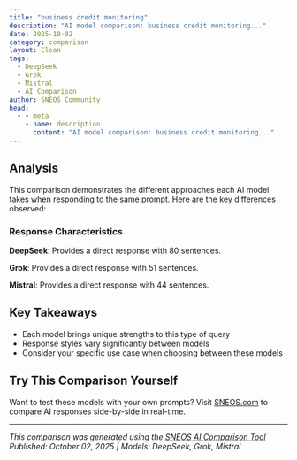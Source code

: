 ```yaml
---
title: "business credit monitoring"
description: "AI model comparison: business credit monitoring..."
date: 2025-10-02
category: comparison
layout: Clean
tags:
  - DeepSeek
  - Grok
  - Mistral
  - AI Comparison
author: SNEOS Community
head:
  - - meta
    - name: description
      content: "AI model comparison: business credit monitoring..."
---
```


<ChatComparison
  title="business credit monitoring"
  prompt="business credit monitoring"
  :responses='{"DeepSeek": "Of course. Here is a comprehensive guide to business credit monitoring, covering what it is, why it\u0027s crucial, and how to choose the right service.\n\n### What is Business Credit Monitoring?\n\nBusiness credit monitoring is an ongoing service that tracks and alerts you to changes in your company\u0027s credit reports and scores from the major business credit bureaus. It acts as an early warning system for your company\u0027s financial health and reputation.\n\nUnlike personal credit, which is tied to your Social Security Number, business credit is linked to your Employer Identification Number (EIN) and business name.\n\n### Why is Business Credit Monitoring So Important?\n\n1. **Protect Your Business\u0027s Financial Health:** Your credit score directly impacts your ability to get loans, secure lines of credit, and receive favorable interest rates. Monitoring helps you understand what lenders see.\n2. **Detect Fraud and Identity Theft Early:** Criminals can use your business information to open new credit lines, apply for loans, or make purchases in your company\u0027s name. Monitoring alerts you to these unauthorized inquiries and new accounts.\n3. **Improve Your Creditworthiness:** By seeing what factors are impacting your score (e.g., high credit utilization, late payments), you can take proactive steps to improve it over time.\n4. **Ensure Accurate Reporting:** Mistakes on credit reports are common. Monitoring allows you to spot and dispute errors before they harm your chances of securing financing.\n5. **Prepare for Major Business Moves:** Before applying for a loan, seeking a new lease, or bidding on a large contract, you can check your score and address any issues.\n6. **Monitor Your Public Business Profile:** Many services also track public records for liens, judgments, and bankruptcies filed against your business.\n\n---\n\n### The Major Business Credit Bureaus\n\nYou need to monitor your reports from the \u0022Big Three\u0022 business credit bureaus, as different lenders report to and pull from different bureaus.\n\n| Bureau | Key Score(s) | Primary Use Case | Key Features |\n| :--- | :--- | :--- | :--- |\n| **Dun \u0026 Bradstreet (D\u0026B)** | **PAYDEX** Score (0-100) | Most widely used for B2B trade credit. | Tracks your payment history with suppliers and vendors. A score of 80 is considered good. |\n| **Experian Business** | **IntelliScore** (0-100) \u0026 **Business Credit Score** (1-100) | Used by lenders and suppliers for credit decisions. | Combines credit, financial, and public record data. Provides a credit risk classification. |\n| **Equifax Business** | **Business Credit Risk Score** \u0026 **Business Failure Score** | Used to assess risk of delinquency or business closure. | Evaluates the likelihood of a business becoming severely delinquent or ceasing operations. |\n\n**Note:** **FICO\u00AE SBSS** is another critical score (used by the SBA for loans) that aggregates data from these bureaus, but it is not directly monitored by the standard services listed below.\n\n---\n\n### Top Business Credit Monitoring Services\n\nHere are some of the leading services, each with a different focus:\n\n#### 1. Dun \u0026 Bradstreet (D\u0026B)\n* **Core Product:** **CreditSignal** (Free tier available) \u0026 **CreditBuilder\u2122** (Paid tier)\n* **Best For:** Companies that rely heavily on trade credit with suppliers (B2B).\n* **What You Get:**\n * **Free (CreditSignal):** Alerts when your D\u0026B scores change and access to your PAYDEX and other scores.\n * **Paid (CreditBuilder):** Full access to your D\u0026B report, detailed analysis, ability to add trade references, and dedicated support to help build your score.\n\n#### 2. Nav\n* **Core Product:** Tiered monthly plans (Free \u0026 Paid).\n* **Best For:** Small business owners who want a one-stop shop for both business and personal credit monitoring.\n* **What You Get:**\n * **Free Plan:** Summary grades of your business and personal credit scores.\n * **Paid Plans:** Full access to business and personal credit reports and scores from D\u0026B, Experian, and Equifax. Excellent for seeing the full picture.\n\n#### 3. Experian Business CreditWorks\n* **Core Product:** Tiered monthly plans.\n* **Best For:** Businesses that want deep, detailed insights from one of the three major bureaus.\n* **What You Get:**\n * Alerts on changes to your Experian business credit report.\n * Access to your Experian business credit score and report.\n * Ability to see who has been inquiring about your business.\n\n#### 4. CreditSafe, Equifax Business, and Others\n* **CreditSafe:** Popular with larger enterprises and for B2B customer vetting, but also offers monitoring.\n* **Equifax Business:** You can purchase a one-time report directly, but ongoing monitoring is often bundled through third-party services like Nav.\n\n---\n\n### How to Choose the Right Service for Your Business\n\nAsk yourself these questions:\n\n1. **What are my primary goals?**\n * *Building Credit from Scratch?* -\u003E **D\u0026B CreditBuilder** is essential to establish a profile.\n * *Fraud Detection \u0026 General Monitoring?* -\u003E **Nav** or **Experian** provide excellent coverage.\n * *Vendor \u0026 Supplier Relationships?* -\u003E Focus on **D\u0026B**.\n\n2. **Which bureaus are most important to me?**\n * Check with your bank or common lenders to see which bureau they pull from. A service that covers multiple bureaus (like Nav) is often the safest bet.\n\n3. **What\u0027s my budget?**\n * Start with free options (D\u0026B CreditSignal, Nav\u0027s free plan) to get a baseline, then upgrade to a paid plan as your needs grow.\n\n4. **Do I need to monitor my personal credit as well?**\n * Especially for small businesses and startups, your personal credit is often pulled for business loans. A service like **Nav** that does both is very valuable.\n\n### Proactive Steps Beyond Monitoring\n\nMonitoring is just the first step. To build and maintain strong business credit:\n\n* **Establish a D-U-N-S Number:** This is free from D\u0026B and is required to have a D\u0026B file.\n* **Pay Early or On Time:** Your payment history is the single biggest factor. The PAYDEX score specifically rewards businesses that pay early.\n* **Keep Credit Utilization Low:** Don\u0027t max out your business credit cards or lines of credit.\n* **Add Positive Trade References:** Ask your suppliers and lenders to report your positive payment history to the bureaus.\n* **Dispute Errors Immediately:** If you find an inaccuracy, file a dispute with the respective credit bureau right away.\n\nBy actively monitoring and managing your business credit, you take control of a vital asset that can fuel your company\u0027s growth and protect it from unforeseen risks.", "Grok": "Business credit monitoring is a service or process that helps companies track and manage their credit health. It involves regularly reviewing a business\u0027s credit reports, scores, and related financial activities to ensure accuracy, detect fraudulent activity, and maintain a strong credit profile. A good business credit score can impact a company\u0027s ability to secure loans, favorable interest rates, and partnerships with vendors or suppliers.\n\nHere are key aspects of business credit monitoring and why it\u2019s important:\n\n### 1. **What is Business Credit Monitoring?**\n - Business credit monitoring involves tracking a company\u0027s credit reports and scores with major business credit bureaus such as Dun \u0026 Bradstreet, Experian Business, and Equifax Business.\n - It provides alerts for changes in credit scores, new inquiries, payment history updates, or signs of potential fraud.\n\n### 2. **Why is Business Credit Monitoring Important?**\n - **Access to Financing:** Lenders and creditors often check a business\u0027s credit score before approving loans or lines of credit. Monitoring ensures your credit is in good standing.\n - **Fraud Detection:** Monitoring can help detect unauthorized activities, such as identity theft or fraudulent credit applications.\n - **Improved Relationships with Vendors:** Many suppliers check business credit before offering terms like \u0022net 30\u0022 or other trade credit arrangements.\n - **Error Correction:** Mistakes on credit reports (e.g., incorrect payment history) can harm your score. Monitoring allows you to dispute errors promptly.\n - **Strategic Planning:** Understanding your credit health helps in making informed decisions about expansion, investments, or debt management.\n\n### 3. **How Business Credit Monitoring Works**\n - **Credit Reports:** Major business credit bureaus compile data on your business\u0027s financial behavior, including payment history, credit utilization, and public records (e.g., liens or bankruptcies).\n - **Credit Scores:** Scores like the Dun \u0026 Bradstreet PAYDEX Score, Experian Intelliscore Plus, or Equifax Business Credit Risk Score are calculated based on your credit data.\n - **Monitoring Services:** Many companies and bureaus offer subscription-based services that provide regular updates, alerts, and tools to track your credit activity.\n\n### 4. **Popular Business Credit Monitoring Services**\n - **Dun \u0026 Bradstreet CreditSignal:** Offers free monitoring with alerts for changes in your D\u0026B scores and ratings (upgraded plans available for more detailed insights).\n - **Nav:** Provides free and paid plans to monitor business credit from multiple bureaus and offers tools to build credit.\n - **Experian Business Credit Advantage:** Allows businesses to monitor their Experian credit report and score with alerts for changes.\n - **Equifax Business Credit Monitor:** Provides access to Equifax business credit reports and alerts for key changes.\n - **CreditSafe:** Offers detailed business credit reports and monitoring for companies globally.\n\n### 5. **Steps to Start Monitoring Your Business Credit**\n - **Establish Business Credit:** Separate personal and business finances by opening a business bank account, getting an Employer Identification Number (EIN), and applying for business credit cards or trade lines.\n - **Check Your Credit Reports:** Obtain free or paid reports from major bureaus to understand your starting point.\n - **Sign Up for Monitoring Services:** Choose a monitoring service that fits your needs and budget.\n - **Set Up Alerts:** Enable notifications for score changes, new accounts, or inquiries.\n - **Review Reports Regularly:** Look for errors or suspicious activity and dispute inaccuracies with the respective bureau.\n - **Build and Maintain Good Credit:** Pay bills on time, keep credit utilization low, and avoid excessive debt.\n\n### 6. **Key Factors Affecting Business Credit Scores**\n - **Payment History:** Timely payments to creditors and suppliers are crucial.\n - **Credit Utilization:** Using a high percentage of available credit can negatively impact your score.\n - **Length of Credit History:** A longer credit history typically results in a better score.\n - **Public Records:** Bankruptcies, liens, or judgments can harm your credit.\n - **Company Size and Industry Risk:** Some bureaus factor in your business\u2019s size, revenue, and industry risk when calculating scores.\n\n### 7. **Cost of Business Credit Monitoring**\n - Costs vary depending on the provider and level of service. Free basic monitoring is often available (e.g., Nav or D\u0026B CreditSignal), while premium plans with detailed reports and analytics can range from $20 to $150 per month or more.\n - Some services offer one-time credit report purchases if ongoing monitoring isn\u2019t needed.\n\nBy actively monitoring your business credit, you can protect your company\u0027s financial reputation, secure better financing terms, and make informed decisions for growth. If you\u0027re looking for specific recommendations or tools for business credit monitoring, let me know!", "Mistral": "Business credit monitoring is the process of regularly reviewing and tracking the credit reports and scores of a business. This practice is crucial for several reasons:\n\n1. **Fraud Detection**: Monitoring can help detect fraudulent activities, such as unauthorized accounts or charges, which can harm a business\u0027s credit profile.\n\n2. **Credit Score Management**: Regular monitoring helps businesses understand their credit score and take steps to improve or maintain it. A good credit score can lead to better financing terms and lower interest rates.\n\n3. **Cash Flow Management**: By keeping track of credit reports, businesses can manage their debts more effectively and ensure timely payments, which is essential for maintaining good credit.\n\n4. **Supplier and Vendor Relationships**: Many suppliers and vendors check a business\u0027s credit report before extending credit terms. A strong credit profile can lead to better terms and more favorable agreements.\n\n5. **Financing Opportunities**: Lenders often review a business\u0027s credit report when considering loan applications. A positive credit history can increase the chances of securing financing at better rates.\n\n### Key Components of Business Credit Monitoring\n\n1. **Credit Reports**: Regularly obtaining and reviewing credit reports from major business credit bureaus such as Dun \u0026 Bradstreet, Experian, and Equifax.\n\n2. **Credit Scores**: Understanding and monitoring the business credit score, which is a numerical representation of the business\u0027s creditworthiness.\n\n3. **Payment History**: Keeping track of payment history, as timely payments are a significant factor in determining credit scores.\n\n4. **Credit Utilization**: Monitoring the amount of credit used versus the amount available. High credit utilization can negatively impact credit scores.\n\n5. **Public Records**: Checking for any public records such as bankruptcies, liens, or judgments that can affect the business\u0027s credit profile.\n\n6. **Inquiries**: Keeping an eye on hard inquiries, which occur when a business applies for new credit. Too many hard inquiries can lower the credit score.\n\n### Steps to Effective Business Credit Monitoring\n\n1. **Sign Up for Monitoring Services**: Use business credit monitoring services offered by credit bureaus or third-party providers. These services often provide alerts for changes in the credit report.\n\n2. **Regular Reviews**: Set a schedule for reviewing credit reports, such as quarterly or annually, to ensure nothing is missed.\n\n3. **Dispute Errors**: If any errors are found in the credit report, take immediate action to dispute them with the credit bureau.\n\n4. **Maintain Accurate Records**: Keep accurate financial records and ensure all payments are made on time.\n\n5. **Educate Employees**: Train employees on the importance of credit monitoring and the steps they can take to help maintain a good credit profile.\n\n### Benefits of Business Credit Monitoring\n\n- **Improved Creditworthiness**: Regular monitoring helps identify areas for improvement, leading to a better credit score.\n- **Risk Management**: Early detection of fraudulent activities or errors can prevent significant financial losses.\n- **Better Financing Options**: A strong credit profile can lead to better financing terms and lower interest rates.\n- **Enhanced Reputation**: Maintaining a good credit score can enhance the business\u0027s reputation with suppliers, vendors, and lenders.\n\nBy implementing a robust business credit monitoring strategy, businesses can protect their financial health, improve their creditworthiness, and secure better financing options."}' 
  published-date="11:45"
/>

## Analysis

This comparison demonstrates the different approaches each AI model takes when responding to the same prompt. Here are the key differences observed:

### Response Characteristics

**DeepSeek**: Provides a direct response with 80 sentences. 

**Grok**: Provides a direct response with 51 sentences. 

**Mistral**: Provides a direct response with 44 sentences. 

## Key Takeaways

- Each model brings unique strengths to this type of query
- Response styles vary significantly between models
- Consider your specific use case when choosing between these models

## Try This Comparison Yourself

Want to test these models with your own prompts? Visit [SNEOS.com](https://sneos.com) to compare AI responses side-by-side in real-time.

---

*This comparison was generated using the [SNEOS AI Comparison Tool](https://sneos.com)*
*Published: October 02, 2025 | Models: DeepSeek, Grok, Mistral*
